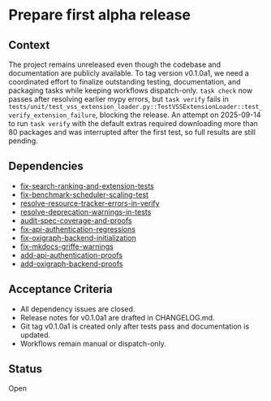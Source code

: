 # Prepare first alpha release

## Context
The project remains unreleased even though the codebase and documentation are
publicly available. To tag version v0.1.0a1, we need a coordinated effort to
finalize outstanding testing, documentation, and packaging tasks while keeping
workflows dispatch-only. `task check` now passes after resolving earlier mypy
errors, but `task verify` fails in
`tests/unit/test_vss_extension_loader.py::TestVSSExtensionLoader::test_verify_extension_failure`,
blocking the release.
An attempt on 2025-09-14 to run `task verify` with the default extras
required downloading more than 80 packages and was interrupted after the first
test, so full results are still pending.

## Dependencies
- [fix-search-ranking-and-extension-tests](fix-search-ranking-and-extension-tests.md)
- [fix-benchmark-scheduler-scaling-test](fix-benchmark-scheduler-scaling-test.md)
- [resolve-resource-tracker-errors-in-verify](resolve-resource-tracker-errors-in-verify.md)
- [resolve-deprecation-warnings-in-tests](resolve-deprecation-warnings-in-tests.md)
- [audit-spec-coverage-and-proofs](audit-spec-coverage-and-proofs.md)
- [fix-api-authentication-regressions](fix-api-authentication-regressions.md)
- [fix-oxigraph-backend-initialization](fix-oxigraph-backend-initialization.md)
- [fix-mkdocs-griffe-warnings](fix-mkdocs-griffe-warnings.md)
- [add-api-authentication-proofs](add-api-authentication-proofs.md)
- [add-oxigraph-backend-proofs](add-oxigraph-backend-proofs.md)

## Acceptance Criteria
- All dependency issues are closed.
- Release notes for v0.1.0a1 are drafted in CHANGELOG.md.
- Git tag v0.1.0a1 is created only after tests pass and documentation is updated.
- Workflows remain manual or dispatch-only.

## Status
Open
